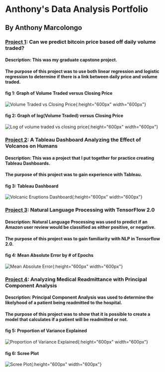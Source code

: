 # Anthony's Data Analysis Portfolio
## By Anthony Marcolongo

### [Project 1](https://github.com/amarcolongo/Capstone): Can we predict bitcoin price based off daily volume traded?
#### Description: This was my graduate capstone project.
#### The purpose of this project was to use both linear regression and logistic regression to determine if there is a link between daily price and volume traded.

#### fig 1: Graph of Volume Traded versus Closing Price
![Volume Traded vs Closing Price](log%20volume%20traded%20vs%20closing%20price.png){:height="600px" width="600px"}

#### fig 2: Graph of log(Volume Traded) versus Closing Price
![Log of volume traded vs closing price](volume%20traded%20vs%20closing%20price.png){:height="600px" width="600px"}

### [Project 2](https://github.com/amarcolongo/Volcano): A Tableau Dashboard Analyzing the Effect of Volcanos on Humans
#### Description: This was a project that I put together for practice creating Tableau Dashboards.
#### The purpose of this project was to gain experience with Tableau.

#### fig 3: Tableau Dashboard
![Volcanic Eruptions Dashboard](Volcanic_Eruptions.png){:height="600px" width="600px"}


### [Project 3](https://github.com/amarcolongo/D213-Task-2): Natural Language Processing with TensorFlow 2.0
#### Description: Natural Language Processing was used to predict if an Amazon user review would be classified as either positive, or negative. 
#### The purpose of this project was to gain familiarity with NLP in Tensorflow 2.0.

#### fig 4: Mean Absolute Error by # of Epochs
![Mean Absolute Error](MAE.png){:height="600px" width="600px"}


### [Project 4](https://github.com/amarcolongo/D212-TASK-2-DIMENSIONALITY-REDUCTION-METHODS): Analyzing Medical Readmittance with Principal Component Analysis
#### Description: Principal Component Analysis was used to determine the likelyhood of a patient being readmitted to the hospital.
#### The purpose of this project was to show that it is possible to create a model that calculates if a patient will be readmitted or not.

#### fig 5: Proportion of Variance Explained
![Proportion of Variance Explained](Proportion%20of%20variance%20explained.png){:height="600px" width="600px"}

#### fig 6: Scree Plot
![Scree Plot](Scree%20plot.png){:height="600px" width="600px"}
